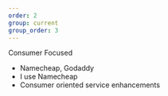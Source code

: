 ```yaml
---
order: 2
group: current
group_order: 3
---
```


Consumer Focused

* Namecheap, Godaddy
* I use Namecheap
* Consumer oriented service enhancements
